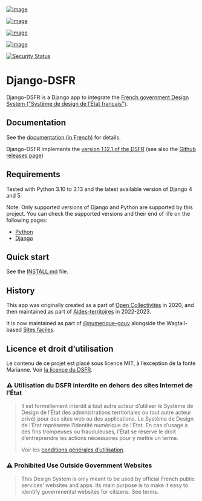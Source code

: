 [![image](https://img.shields.io/github/v/release/numerique-gouv/django-dsfr.svg)](https://github.com/numerique-gouv/django-dsfr/releases/)

[![image](https://badge.fury.io/py/django-dsfr.svg)](https://pypi.org/project/django-dsfr/)

[![image](https://github.com/numerique-gouv/django-dsfr/actions/workflows/ci.yml/badge.svg)](https://github.com/numerique-gouv/django-dsfr/actions/workflows/ci.yml)

[![image](https://github.com/numerique-gouv/django-dsfr/actions/workflows/codeql-analysis.yml/badge.svg)](https://github.com/numerique-gouv/django-dsfr/actions/workflows/codeql-analysis.yml)

[![Security Status](https://img.shields.io/badge/security-bandit-yellow.svg)](https://github.com/PyCQA/bandit)

# Django-DSFR

Django-DSFR is a Django app to integrate the [French government Design System ("Système de design de l’État français")](https://www.systeme-de-design.gouv.fr/).

## Documentation

See the [documentation (in French)](https://numerique-gouv.github.io/django-dsfr/) for details.

Django-DSFR implements the [version 1.12.1 of the DSFR](https://www.systeme-de-design.gouv.fr/a-propos/versions/version-courante)
(see also the [Github releases page](https://github.com/GouvernementFR/dsfr/releases/))

## Requirements

Tested with Python 3.10 to 3.13 and the latest available version of Django 4 and 5.

Note: Only supported versions of Django and Python are supported by this project. You can check the supported versions and their end of life on the following pages:

-   [Python](https://devguide.python.org/versions/)
-   [Django](https://www.djangoproject.com/download/#supported-versions)


## Quick start

See the [INSTALL.md](INSTALL.md) file.

## History

This app was originally created as a part of [Open
Collectivités](https://github.com/entrepreneur-interet-general/opencollectivites)
in 2020, and then maintained as part of
[Aides-territoires](https://github.com/MTES-MCT/aides-territoires) in
2022-2023.

It is now maintained as part of
[\@numerique-gouv](https://github.com/numerique-gouv) alongside the
Wagtail-based [Sites
faciles](https://github.com/numerique-gouv/sites-faciles).

## Licence et droit d’utilisation

Le contenu de ce projet est placé sous licence MIT, à l’exception de la
fonte Marianne. Voir [la licence du
DSFR](https://github.com/GouvernementFR/dsfr/blob/main/doc/legal/cgu.md).

### ⚠️ Utilisation du DSFR interdite en dehors des sites Internet de l’État

> Il est formellement interdit à tout autre acteur d’utiliser le Système de Design de l’État (les administrations territoriales ou tout autre acteur privé) pour des sites web ou des applications. Le Système de Design de l’État représente l’identité numérique de l’État. En cas d’usage à des fins trompeuses ou frauduleuses, l’État se réserve le droit d’entreprendre les actions nécessaires pour y mettre un terme.
>
> Voir les [conditions générales d’utilisation](https://github.com/GouvernementFR/dsfr/blob/main/doc/legal/cgu.md).

### ⚠️ Prohibited Use Outside Government Websites

> This Design System is only meant to be used by official French public
> services\' websites and apps. Its main purpose is to make it easy to
> identify governmental websites for citizens. See terms.
